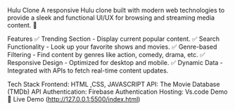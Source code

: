 Hulu Clone
A responsive Hulu clone built with modern web technologies to provide a sleek and functional UI/UX for browsing and streaming media content. 🚀

Features
✅ Trending Section - Display current popular content.
✅ Search Functionality - Look up your favorite shows and movies.
✅ Genre-based Filtering - Find content by genres like action, comedy, drama, etc.
✅ Responsive Design - Optimized for desktop and mobile.
✅ Dynamic Data - Integrated with APIs to fetch real-time content updates.

Tech Stack
Frontend: HTML ,CSS, JAVASCRIPT
API: The Movie Database (TMDb) API
Authentication: Firebase Authentication
Hosting: Vs.code
Demo
🚀 Live Demo (http://127.0.0.1:5500/index.html)
